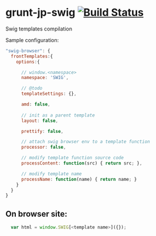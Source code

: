 grunt-jp-swig [![Build Status](https://travis-ci.org/johnpitcher/grunt-jp-swig.png?branch=master)](https://travis-ci.org/johnpitcher/grunt-jp-swig)
=============

Swig templates compilation


Sample configuration:

```JavaScript
"swig-browser": {
  frontTemplates:{
    options:{

      // window.<namespace>
      namespace: 'SWIG',

      // @todo
      templateSettings: {},

      amd: false,
      
      // init as a parent template
      layout: false,

      prettify: false,

      // attach swig browser env to a template function
      processor: false, 

      // modify template function source code 
      processContent: function(src) { return src; },

      // modify template name
      processName: function(name) { return name; }
    }
  }	
}
```

On browser site:
----------------

```JavaScript
  var html = window.SWIG[<template name>]({});
```